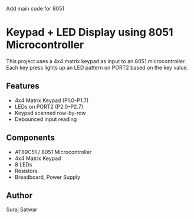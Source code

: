 Add main code for 8051
# Keypad + LED Display using 8051 Microcontroller

This project uses a 4x4 matrix keypad as input to an 8051 microcontroller. Each key press lights up an LED pattern on PORT2 based on the key value.

## Features
- 4x4 Matrix Keypad (P1.0–P1.7)
- LEDs on PORT2 (P2.0–P2.7)
- Keypad scanned row-by-row
- Debounced input reading

## Components
- AT89C51 / 8051 Microcontroller
- 4x4 Matrix Keypad
- 8 LEDs
- Resistors
- Breadboard, Power Supply

## Author
Suraj Satwar
